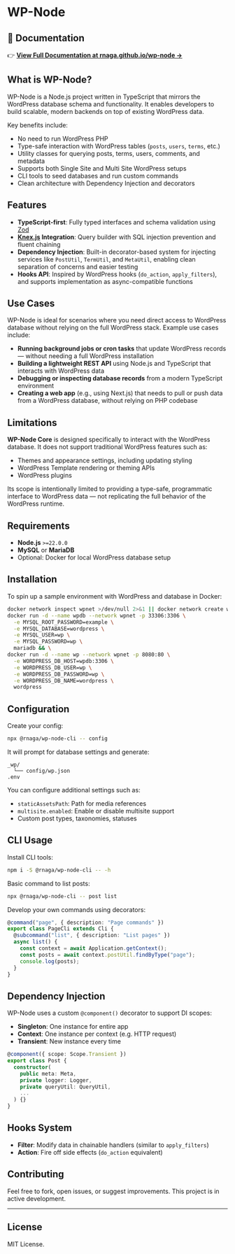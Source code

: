 # WP-Node

## 📘 Documentation

👉 **[View Full Documentation at rnaga.github.io/wp-node →](https://rnaga.github.io/wp-node/)**

## What is WP-Node?

WP-Node is a Node.js project written in TypeScript that mirrors the WordPress database schema and functionality. It enables developers to build scalable, modern backends on top of existing WordPress data.

Key benefits include:

- No need to run WordPress PHP
- Type-safe interaction with WordPress tables (`posts`, `users`, `terms`, etc.)
- Utility classes for querying posts, terms, users, comments, and metadata
- Supports both Single Site and Multi Site WordPress setups
- CLI tools to seed databases and run custom commands
- Clean architecture with Dependency Injection and decorators

## Features

- **TypeScript-first**: Fully typed interfaces and schema validation using [Zod](https://zod.dev/)
- **[Knex.js](https://knexjs.org/) Integration**: Query builder with SQL injection prevention and fluent chaining
- **Dependency Injection**: Built-in decorator-based system for injecting services like `PostUtil`, `TermUtil`, and `MetaUtil`, enabling clean separation of concerns and easier testing
- **Hooks API**: Inspired by WordPress hooks (`do_action`, `apply_filters`), and supports implementation as async-compatible functions

## Use Cases

WP-Node is ideal for scenarios where you need direct access to WordPress database without relying on the full WordPress stack. Example use cases include:

- **Running background jobs or cron tasks** that update WordPress records — without needing a full WordPress installation
- **Building a lightweight REST API** using Node.js and TypeScript that interacts with WordPress data
- **Debugging or inspecting database records** from a modern TypeScript environment
- **Creating a web app** (e.g., using Next.js) that needs to pull or push data from a WordPress database, without relying on PHP codebase

## Limitations

**WP-Node Core** is designed specifically to interact with the WordPress database. It does not support traditional WordPress features such as:

- Themes and appearance settings, including updating styling
- WordPress Template rendering or theming APIs
- WordPress plugins

Its scope is intentionally limited to providing a type-safe, programmatic interface to WordPress data — not replicating the full behavior of the WordPress runtime.

## Requirements

- **Node.js** `>=22.0.0`
- **MySQL** or **MariaDB**
- Optional: Docker for local WordPress database setup

## Installation

To spin up a sample environment with WordPress and database in Docker:

```sh
docker network inspect wpnet >/dev/null 2>&1 || docker network create wpnet && \
docker run -d --name wpdb --network wpnet -p 33306:3306 \
  -e MYSQL_ROOT_PASSWORD=example \
  -e MYSQL_DATABASE=wordpress \
  -e MYSQL_USER=wp \
  -e MYSQL_PASSWORD=wp \
  mariadb && \
docker run -d --name wp --network wpnet -p 8080:80 \
  -e WORDPRESS_DB_HOST=wpdb:3306 \
  -e WORDPRESS_DB_USER=wp \
  -e WORDPRESS_DB_PASSWORD=wp \
  -e WORDPRESS_DB_NAME=wordpress \
  wordpress
```

## Configuration

Create your config:

```sh
npx @rnaga/wp-node-cli -- config
```

It will prompt for database settings and generate:

```
_wp/
  └── config/wp.json
.env
```

You can configure additional settings such as:

- `staticAssetsPath`: Path for media references
- `multisite.enabled`: Enable or disable multisite support
- Custom post types, taxonomies, statuses

## CLI Usage

Install CLI tools:

```sh
npm i -S @rnaga/wp-node-cli -- -h
```

Basic command to list posts:

```sh
npx @rnaga/wp-node-cli -- post list
```

Develop your own commands using decorators:

```ts
@command("page", { description: "Page commands" })
export class PageCli extends Cli {
  @subcommand("list", { description: "List pages" })
  async list() {
    const context = await Application.getContext();
    const posts = await context.postUtil.findByType("page");
    console.log(posts);
  }
}
```

## Dependency Injection

WP-Node uses a custom `@component()` decorator to support DI scopes:

- **Singleton**: One instance for entire app
- **Context**: One instance per context (e.g. HTTP request)
- **Transient**: New instance every time

```ts
@component({ scope: Scope.Transient })
export class Post {
  constructor(
    public meta: Meta,
    private logger: Logger,
    private queryUtil: QueryUtil,
    ...
  ) {}
}
```

## Hooks System

- **Filter**: Modify data in chainable handlers (similar to `apply_filters`)
- **Action**: Fire off side effects (`do_action` equivalent)

## Contributing

Feel free to fork, open issues, or suggest improvements. This project is in active development.

---

## License

MIT License.
